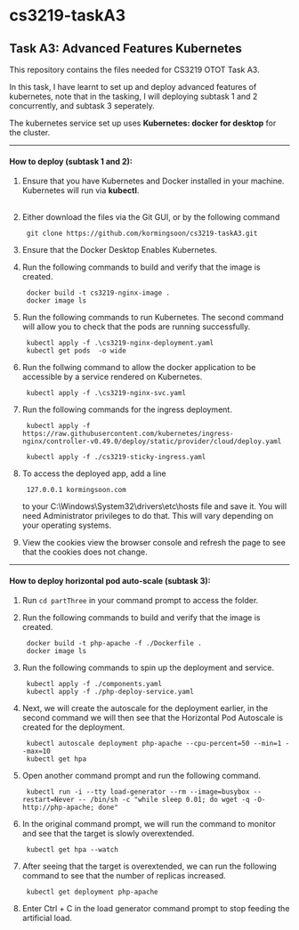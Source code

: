 # cs3219-taskA3

## **Task A3: Advanced Features Kubernetes**
This repository contains the files needed for CS3219 OTOT Task A3.

In this task, I have learnt to set up and deploy advanced features of kubernetes, note that in the tasking, I will deploying subtask 1 and 2 concurrently, and subtask 3 seperately. 

The kubernetes service set up uses **Kubernetes: docker for desktop** for the cluster.

--- 
#### How to deploy (subtask 1 and 2):

1. Ensure that you have Kubernetes and Docker installed in your machine. Kubernetes will run via **kubectl**.  
&nbsp;
2. Either download the files via the Git GUI, or by the following command
  
        git clone https://github.com/kormingsoon/cs3219-taskA3.git

3. Ensure that the Docker Desktop Enables Kubernetes.
&nbsp;
4. Run the following commands to build and verify that the image is created.
        
        docker build -t cs3219-nginx-image .
        docker image ls
    
5. Run the following commands to run Kubernetes. The second command will allow you to check that the pods are running successfully.

        kubectl apply -f .\cs3219-nginx-deployment.yaml
        kubectl get pods  -o wide

6. Run the follwing command to allow the docker application to be accessible by a service rendered on Kubernetes.

        kubectl apply -f .\cs3219-nginx-svc.yaml

7. Run the following commands for the ingress deployment.
   
        kubectl apply -f https://raw.githubusercontent.com/kubernetes/ingress-nginx/controller-v0.49.0/deploy/static/provider/cloud/deploy.yaml

        kubectl apply -f ./cs3219-sticky-ingress.yaml

8. To access the deployed app, add a line 
   
        127.0.0.1 kormingsoon.com 
    to your C:\Windows\System32\drivers\etc\hosts file and save it. You will need Administrator privileges to do that. This will vary depending on your operating systems.
&nbsp;

9.  View the cookies view the browser console and refresh the page to see that the cookies does not change.

---
#### How to deploy horizontal pod auto-scale (subtask 3):
1. Run ```cd partThree``` in your command prompt to access the folder.
&nbsp;
2. Run the following commands to build and verify that the image is created.
        
        docker build -t php-apache -f ./Dockerfile .
        docker image ls

3. Run the following commands to spin up the deployment and service.
        
        kubectl apply -f ./components.yaml
        kubectl apply -f ./php-deploy-service.yaml

4. Next, we will create the autoscale for the deployment earlier, in the second command we will then see that the Horizontal Pod Autoscale is created for the deployment.

        kubectl autoscale deployment php-apache --cpu-percent=50 --min=1 --max=10
        kubectl get hpa

5. Open another command prompt and run the following command.
   
        kubectl run -i --tty load-generator --rm --image=busybox --restart=Never -- /bin/sh -c "while sleep 0.01; do wget -q -O- http://php-apache; done"

6. In the original command prompt, we will run the command to monitor and see that the target is slowly overextended.
        
        kubectl get hpa --watch

7. After seeing that the target is overextended, we can run the following command to see that the number of replicas increased.

        kubectl get deployment php-apache

8. Enter Ctrl + C in the load generator command prompt to stop feeding the artificial load. 